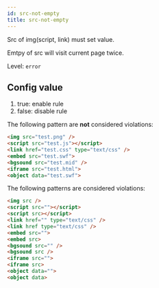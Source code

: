 ```yaml
---
id: src-not-empty
title: src-not-empty
---
```


Src of img(script, link) must set value.

Emtpy of src will visit current page twice.

Level: `error`

## Config value

1. true: enable rule
2. false: disable rule

The following pattern are **not** considered violations:

<!-- prettier-ignore -->
```html
<img src="test.png" />
<script src="test.js"></script>
<link href="test.css" type="text/css" />
<embed src="test.swf">
<bgsound src="test.mid" />
<iframe src="test.html">
<object data="test.swf">
```

The following patterns are considered violations:

<!-- prettier-ignore -->
```html
<img src />
<script src=""></script>
<script src></script>
<link href="" type="text/css" />
<link href type="text/css" />
<embed src="">
<embed src>
<bgsound src="" />
<bgsound src />
<iframe src="">
<iframe src>
<object data="">
<object data>
```
